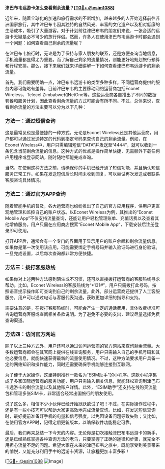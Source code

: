**津巴布韦远游卡怎么查看剩余流量？[[TG💪+ @esim1088](https://t.me/s/esim1088)]**

近年来，随着全球化的加速和旅行需求的不断增加，越来越多的人开始选择前往非洲国家旅行，其中津巴布韦因其独特的自然风光、丰富的文化遗产以及相对低廉的生活成本，吸引了大量游客。对于计划前往津巴布韦的朋友们来说，一张合适的远游卡无疑是必不可少的旅行伴侣。然而，许多人在使用津巴布韦远游卡时都会遇到一个问题：如何查看自己剩余的流量呢？

在津巴布韦旅行时，无论是为了保持与家人朋友的联系，还是方便查询当地信息，手机流量都显得尤为重要。而了解自己剩余的流量情况，则能更好地规划旅行预算和行程安排。那么，接下来我们就来详细讲解一下如何查看津巴布韦远游卡的剩余流量。

首先，我们需要明确一点，津巴布韦远游卡的类型多种多样，不同运营商提供的服务内容可能略有差异。目前津巴布韦的主要移动网络运营商包括Econet Wireless、Telecel Zimbabwe和NetOne等。这些运营商各自推出了不同的数据套餐和服务计划，因此查看剩余流量的方式可能会有所不同。不过，总体来说，查看剩余流量的方法主要可以分为以下几种：

### 方法一：通过短信查询

这是最常见也是最便捷的一种方式。无论是Econet Wireless还是其他运营商，用户都可以通过发送特定的代码到指定号码来查询自己的剩余流量。例如，在Econet Wireless中，用户只需编辑短信“DATA”并发送至“4444”，就可以收到一条包含当前剩余流量的信息。这种方式的优点是操作简单快捷，无需额外下载任何应用程序或登录网站，随时随地都能完成查询。

当然，在使用这种方法之前，请确保你的手机已经开通了短信功能，并且确认短信服务正常工作。如果在发送短信后长时间未收到回复，可以尝试再次发送或者联系客服咨询具体情况。

### 方法二：通过官方APP查询

随着智能手机的普及，各大运营商也纷纷推出了自己的官方应用程序，供用户更直观地管理和监控自己的账户状态。以Econet Wireless为例，其推出的“Econet Mobile App”不仅支持流量查询，还能让用户轻松管理账单、充值话费以及查看其他增值服务。用户只需在应用商店搜索“Econet Mobile App”，下载安装后注册登录即可使用。

打开APP后，通常会有一个专门的界面用于显示用户的账户余额和剩余流量信息。如果你是第一次使用该应用，可能需要绑定手机号码并输入验证码进行身份验证。一旦完成设置，以后每次查询都非常方便快捷。

### 方法三：拨打客服热线

如果你对上述两种方法感到陌生或不习惯，还可以直接拨打运营商的客服热线寻求帮助。比如，Econet Wireless的客服热线为“*131#”，用户只需拨打此号码，按照语音提示操作即可查询到自己的剩余流量。此外，部分运营商还提供了人工客服服务，用户可以通过电话与客服代表沟通，获取更加详细的指导和支持。

需要注意的是，在拨打客服热线时，可能会产生一定的通话费用，具体收费标准可咨询运营商客服或查阅相关条款说明。为了避免不必要的支出，建议尽量选择免费查询渠道。

### 方法四：访问官方网站

除了以上三种方式外，用户还可以通过访问运营商的官方网站来查询剩余流量。大多数运营商都会在其官网上提供在线查询服务，用户只需输入自己的手机号码和其他必要信息，就能快速获得最新的流量使用情况。不过，这种方法要求用户具备一定的网络知识和操作能力，同时还需要确保手机能够连接到互联网。

为了便于大家操作，这里特别推荐一款名为“ESIM助手”的小程序。这款小程序集成了多家国际运营商的服务功能，用户只需输入相关信息，就能轻松查询到津巴布韦远游卡的剩余流量以及其他账户详情。此外，“ESIM助手”还支持在线购买流量包和管理多张SIM卡，非常适合经常出国旅行的朋友使用。

说了这么多，相信不少小伙伴已经开始跃跃欲试了吧！不过，在实际操作过程中，还是有一些小技巧可以帮助大家更高效地完成流量查询。比如，在发送短信查询时，最好提前准备好手机的电量和信号强度，以免因设备问题导致失败；又比如，在使用官方APP时，记得定期更新版本，以确保软件功能稳定可靠。

最后，我们再来总结一下今天的内容。无论你是初次接触津巴布韦远游卡的新手，还是已经熟练掌握各种查询方法的老鸟，只要掌握了正确的途径和步骤，就完全不用担心流量不足的问题。希望大家在未来的津巴布韦之旅中，既能享受到美景带来的愉悦，又能充分利用手中的远游卡资源，让旅程更加丰富多彩！

[[TG💪+ @esim1088](https://t.me/s/esim1088) ![Image](https://i.postimg.cc/4NQfJmqS/Snipaste-2025-05-13-00-14-12.png)]
